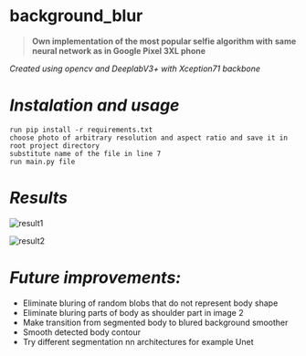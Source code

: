 # background_blur

>**Own implementation of the most popular selfie algorithm with**
>**same neural network as in Google Pixel 3XL phone**

_Created using opencv and DeeplabV3+ with Xception71 backbone_


# **_Instalation and usage_**

```
run pip install -r requirements.txt
choose photo of arbitrary resolution and aspect ratio and save it in root project directory
substitute name of the file in line 7
run main.py file
```

# **_Results_**
![result1](https://user-images.githubusercontent.com/28948578/204031072-3cc3b203-527c-4eef-ad70-cbdef9c20b96.png)

![result2](https://user-images.githubusercontent.com/28948578/204031077-05f52565-e3db-4e5b-bb56-d2ef6824ec5a.png)


# **_Future improvements:_**
- Eliminate bluring of random blobs that do not represent body shape
- Eliminate bluring parts of body as shoulder part in image 2
- Make transition from segmented body to blured background smoother
- Smooth detected body contour
- Try different segmentation nn architectures for example Unet
